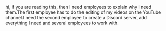 hi, if you are reading this, then I need employees to explain why I need them.The first employee has to do the editing of my videos on the YouTube channel.I need the second employee to create a Discord server, add everything I need and several employees to work with.
